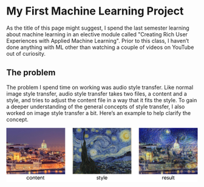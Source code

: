 # My First Machine Learning Project 
As the title of this page might suggest, I spend the last semester learning about machine learning in an elective module called "Creating Rich User Experiences with Applied Machine Learning". Prior to this class, I haven’t done anything with ML other than watching a couple of videos on YouTube out of curiosity.

## The problem
The problem I spend time on working was audio style transfer. Like normal image style transfer, audio style transfer takes two files, a content and a style, and tries to adjust the content file in a way that it fits the style.
To gain a deeper understanding of the general concepts of style transfer, I also worked on image style transfer a bit. Here’s an example to help clarify the concept.

![Lisbon's Starry Night - Image Style Transfer](/assets/imageStyleTransfer.png)
